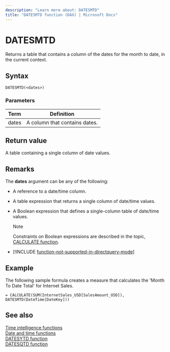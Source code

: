 ```yaml
---
description: "Learn more about: DATESMTD"
title: "DATESMTD function (DAX) | Microsoft Docs"
---
```

# DATESMTD

Returns a table that contains a column of the dates for the month to date, in the current context.  
  
## Syntax  
  
```dax
DATESMTD(<dates>)  
```
  
### Parameters  
  
|Term|Definition|  
|--------|--------------|  
|dates|A column that contains dates.|  
  
## Return value

A table containing a single column of date values.  
  
## Remarks

The **dates** argument can be any of the following:  
  
- A reference to a date/time column.  
  
- A table expression that returns a single column of date/time values.  
  
- A Boolean expression that defines a single-column table of date/time values.  
  
    > [!NOTE]  
    > Constraints on Boolean expressions are described in the topic, [CALCULATE function](calculate-function-dax.md).  
  
- [!INCLUDE [function-not-supported-in-directquery-mode](includes/function-not-supported-in-directquery-mode.md)]
  
## Example

The following sample formula creates a measure that calculates the 'Month To Date Total' for Internet Sales.  
  
```dax
= CALCULATE(SUM(InternetSales_USD[SalesAmount_USD]), DATESMTD(DateTime[DateKey]))  
```
  
## See also

[Time intelligence functions](time-intelligence-functions-dax.md)  
[Date and time functions](date-and-time-functions-dax.md)  
[DATESYTD function](datesytd-function-dax.md)  
[DATESQTD function](datesqtd-function-dax.md)
